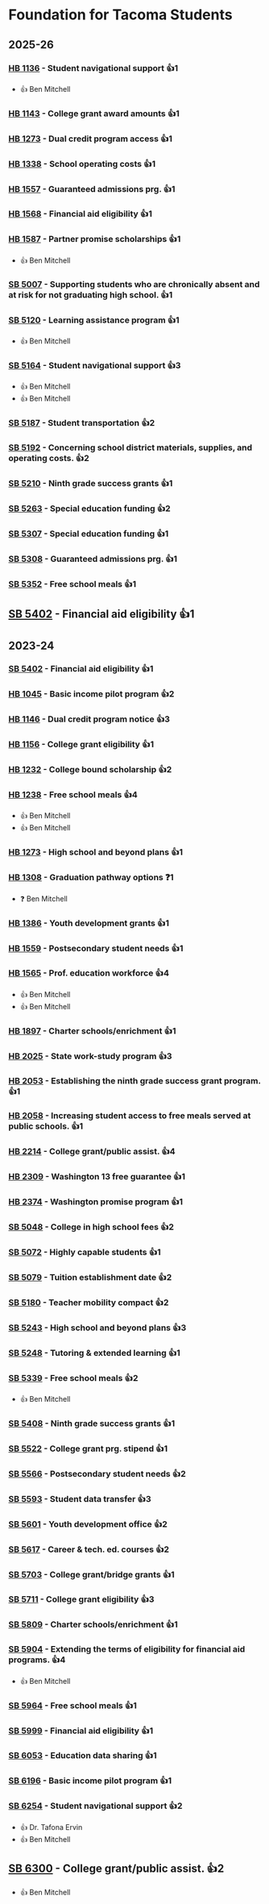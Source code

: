 # Foundation for Tacoma Students
## 2025-26

### [HB 1136](/bill/2025-26/hb/1136/) - Student navigational support 👍1  
* 👍 Ben Mitchell

### [HB 1143](/bill/2025-26/hb/1143/) - College grant award amounts 👍1  

### [HB 1273](/bill/2025-26/hb/1273/) - Dual credit program access 👍1  

### [HB 1338](/bill/2025-26/hb/1338/) - School operating costs 👍1  

### [HB 1557](/bill/2025-26/hb/1557/) - Guaranteed admissions prg. 👍1  

### [HB 1568](/bill/2025-26/hb/1568/) - Financial aid eligibility 👍1  

### [HB 1587](/bill/2025-26/hb/1587/) - Partner promise scholarships 👍1  
* 👍 Ben Mitchell

### [SB 5007](/bill/2025-26/sb/5007/) - Supporting students who are chronically absent and at risk for not graduating high school. 👍1  

### [SB 5120](/bill/2025-26/sb/5120/) - Learning assistance program 👍1  
* 👍 Ben Mitchell

### [SB 5164](/bill/2025-26/sb/5164/) - Student navigational support 👍3  
* 👍 Ben Mitchell
* 👍 Ben Mitchell

### [SB 5187](/bill/2025-26/sb/5187/) - Student transportation 👍2  

### [SB 5192](/bill/2025-26/sb/5192/) - Concerning school district materials, supplies, and operating costs. 👍2  

### [SB 5210](/bill/2025-26/sb/5210/) - Ninth grade success grants 👍1  

### [SB 5263](/bill/2025-26/sb/5263/) - Special education funding 👍2  

### [SB 5307](/bill/2025-26/sb/5307/) - Special education funding 👍1  

### [SB 5308](/bill/2025-26/sb/5308/) - Guaranteed admissions prg. 👍1  

### [SB 5352](/bill/2025-26/sb/5352/) - Free school meals 👍1  

## [SB 5402](/bill/2025-26/sb/5402/) - Financial aid eligibility 👍1  

## 2023-24

### [SB 5402](/bill/2023-24/sb/5402/) - Financial aid eligibility 👍1  

### [HB 1045](/bill/2023-24/hb/1045/) - Basic income pilot program 👍2  

### [HB 1146](/bill/2023-24/hb/1146/) - Dual credit program notice 👍3  

### [HB 1156](/bill/2023-24/hb/1156/) - College grant eligibility 👍1  

### [HB 1232](/bill/2023-24/hb/1232/) - College bound scholarship 👍2  

### [HB 1238](/bill/2023-24/hb/1238/) - Free school meals 👍4  
* 👍 Ben Mitchell
* 👍 Ben Mitchell

### [HB 1273](/bill/2023-24/hb/1273/) - High school and beyond plans 👍1  

### [HB 1308](/bill/2023-24/hb/1308/) - Graduation pathway options   ❓1
* ❓ Ben Mitchell

### [HB 1386](/bill/2023-24/hb/1386/) - Youth development grants 👍1  

### [HB 1559](/bill/2023-24/hb/1559/) - Postsecondary student needs 👍1  

### [HB 1565](/bill/2023-24/hb/1565/) - Prof. education workforce 👍4  
* 👍 Ben Mitchell
* 👍 Ben Mitchell

### [HB 1897](/bill/2023-24/hb/1897/) - Charter schools/enrichment 👍1  

### [HB 2025](/bill/2023-24/hb/2025/) - State work-study program 👍3  

### [HB 2053](/bill/2023-24/hb/2053/) - Establishing the ninth grade success grant program. 👍1  

### [HB 2058](/bill/2023-24/hb/2058/) - Increasing student access to free meals served at public schools. 👍1  

### [HB 2214](/bill/2023-24/hb/2214/) - College grant/public assist. 👍4  

### [HB 2309](/bill/2023-24/hb/2309/) - Washington 13 free guarantee 👍1  

### [HB 2374](/bill/2023-24/hb/2374/) - Washington promise program 👍1  

### [SB 5048](/bill/2023-24/sb/5048/) - College in high school fees 👍2  

### [SB 5072](/bill/2023-24/sb/5072/) - Highly capable students 👍1  

### [SB 5079](/bill/2023-24/sb/5079/) - Tuition establishment date 👍2  

### [SB 5180](/bill/2023-24/sb/5180/) - Teacher mobility compact 👍2  

### [SB 5243](/bill/2023-24/sb/5243/) - High school and beyond plans 👍3  

### [SB 5248](/bill/2023-24/sb/5248/) - Tutoring & extended learning 👍1  

### [SB 5339](/bill/2023-24/sb/5339/) - Free school meals 👍2  
* 👍 Ben Mitchell

### [SB 5408](/bill/2023-24/sb/5408/) - Ninth grade success grants 👍1  

### [SB 5522](/bill/2023-24/sb/5522/) - College grant prg. stipend 👍1  

### [SB 5566](/bill/2023-24/sb/5566/) - Postsecondary student needs 👍2  

### [SB 5593](/bill/2023-24/sb/5593/) - Student data transfer 👍3  

### [SB 5601](/bill/2023-24/sb/5601/) - Youth development office 👍2  

### [SB 5617](/bill/2023-24/sb/5617/) - Career & tech. ed. courses 👍2  

### [SB 5703](/bill/2023-24/sb/5703/) - College grant/bridge grants 👍1  

### [SB 5711](/bill/2023-24/sb/5711/) - College grant eligibility 👍3  

### [SB 5809](/bill/2023-24/sb/5809/) - Charter schools/enrichment 👍1  

### [SB 5904](/bill/2023-24/sb/5904/) - Extending the terms of eligibility for financial aid programs. 👍4  
* 👍 Ben Mitchell

### [SB 5964](/bill/2023-24/sb/5964/) - Free school meals 👍1  

### [SB 5999](/bill/2023-24/sb/5999/) - Financial aid eligibility 👍1  

### [SB 6053](/bill/2023-24/sb/6053/) - Education data sharing 👍1  

### [SB 6196](/bill/2023-24/sb/6196/) - Basic income pilot program 👍1  

### [SB 6254](/bill/2023-24/sb/6254/) - Student navigational support 👍2  
* 👍 Dr. Tafona Ervin
* 👍 Ben Mitchell

## [SB 6300](/bill/2023-24/sb/6300/) - College grant/public assist. 👍2  
* 👍 Ben Mitchell
